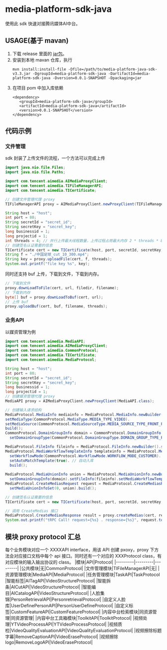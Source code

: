 # media-platform-sdk-java
使用此 sdk 快速对接腾讯媒体AI中台。
## USAGE(基于 mavan)
1. 下载 release 里面的 [jar包](https://github.com/Tencent-media-asset-system-sdk/media-platform-sdk-java/releases/download/3.3.0/media-platform-java-sdk-v3.3.jar)。
2. 安装到本地 mavan 仓库，执行
   ```shell
   mvn install:install-file -Dfile=/path/to/media-platform-java-sdk-v3.3.jar -DgroupId=media-platform-sdk-java -DartifactId=media-platform-sdk-java -Dversion=0.0.1-SNAPSHOT -Dpackaging=jar
   ```
3. 在项目 pom 中加入库依赖
   ```
   <dependency>
      <groupId>media-platform-sdk-java</groupId>
  	  <artifactId>media-platform-sdk-java</artifactId>
  	  <version>0.0.1-SNAPSHOT</version>
   </dependency>
   ```

## 代码示例
### 文件管理
sdk 封装了上传文件的流程，一个方法可以完成上传
```java
import java.nio.file.Files;
import java.nio.file.Paths;

import com.tencent.aimedia.AIMediaProxyClient;
import com.tencent.aimedia.TIFileManagerAPI;
import com.tencent.aimedia.TICertificate;

// 创建文件管理代理 proxy
TIFileManagerAPI proxy = AIMediaProxyClient.newProxyClient(TIFileManagerAPI.class);

String host = "host";
int port = 80;
String secretId = "secret_id";
String secretKey = "secret_key";
long businessid = 1;
long projectid = 1;
int threads = 4; // 并行上传最大线程数量，上传过程占用最大内存 2 * threads * 8M
// 创建签名认证需要的信息
TICertificate cert = new TICertificate(host, port, secretId, secretKey, businessid, projectid);
String f = "./中国足球_cut_10_300.mp4";
String key = proxy.uploadFile(cert, f, threads);
System.out.printf("file key %s", key);
```

同时还支持 buf 上传，下载到文件，下载到内存。
```java
// 下载到文件
proxy.downLoadToFile(cert, url, filedir, filename);
// 下载到内存
byte[] buf = proxy.downLoadToBuf(cert, url);
// 上传 buf
proxy.uploadBuf(cert, buf, filename, threads);
```

### 业务API
以媒资管理为例
```java
import com.tencent.aimedia.MediaAPI;
import com.tencent.aimedia.AIMediaProxyClient;
import com.tencent.aimedia.CommonProtocol;
import com.tencent.aimedia.TICertificate;
import com.tencent.aimedia.MediaProtocol;

String host = "host";
int port = 80;
String secretId = "secret_id";
String secretKey = "secret_key";
long businessid = 1;
long projectid = 1;
// 创建媒资管理代理 proxy
MediaAPI proxy = AIMediaProxyClient.newProxyClient(MediaAPI.class);

// 创建输入请求结构
MediaProtocol.MediaInfo mediainfo = MediaProtocol.MediaInfo.newBuilder().setMediaName(medianame).
setMediaType(CommonProtocol.MediaType.MEDIA_TYPE_VIDEO).
setMediaSource(CommonProtocol.MediaSourceType.MEDIA_SOURCE_TYPE_FRONT_PAGE).
build();
CommonProtocol.DomainGroupInfo domain = CommonProtocol.DomainGroupInfo.newBuilder().
  setDomainGroupType(CommonProtocol.DomainGroupType.DOMAIN_GROUP_TYPE_PUBLIC).build(); // 公开权限

MediaProtocol.FileInfo fileinfo = MediaProtocol.FileInfo.newBuilder().setFileName(filename).setKey(key).build();
MediaProtocol.MediaWorkflowTemplateInfo templateinfo = MediaProtocol.MediaWorkflowTemplateInfo.newBuilder().
  setWorkflowMode(CommonProtocol.WorkflowMode.WORKFLOW_MODE_CUSTOMER). // 用户资源必须配置成 WORKFLOW_MODE_CUSTOMER
  setAutoMatchTemplate(true). // 自动入库
  build();
  
MediaProtocol.MediaUnionInfo union = MediaProtocol.MediaUnionInfo.newBuilder().setMediaInfo(mediainfo).
  setDomainGroupInfo(domain).setFileInfo(fileinfo).setMediaWorkflowTemplateInfo(templateinfo).build();
MediaProtocol.CreateMediasRequest request = MediaProtocol.CreateMediasRequest.newBuilder().
  setMediaUnionInfoSet(0, union).build();

// 创建签名认证需要的信息
TICertificate cert = new TICertificate(host, port, secretId, secretKey, businessid, projectid);

// 调用 CreateMedias 接口
MediaProtocol.CreateMediasResponse result = proxy.createMedias(cert, request);
System.out.printf("tRPC Call! request={%s} . response={%s}", request.toString(), result.toString());
```

## 模块 proxy protocol 汇总
每个业务模块对应一个 XXXXAPI interface，用该 API 创建 pxoxy，proxy 下方法会对应接口文档中每个 api 接口。同时还有一个对应的 XXXProtocol class，有对应模块的输入输出协议的 class。
|模块|API|Protocol|
|---------|---------|---------|
|公共模块|无|CommonProtocol|
|文件管理模块|TIFileManagerAPI|无|
|资源管理模块|MediaAPI|MediaProtocol|
|任务管理模块|TaskAPI|TaskProtocol
|智能标签|AITagAPI|VideoStructureProtocol|
|智能拆条|AICutAPI|VideoStructureProtocol|
|智能编目|AICatalogAPI|VideoStructureProtocol|
|人脸集锦|PersonRetrievalAPI|PersonretrievalProtocol|
|自定义人脸库|UserDefinePersonAPI|PersonUserDefineProtocol|
|自定义标签|CustomFeatureAPI|CustomFeatureProtocol|
|内容中台检索模块|同资源管理|同资源管理|
|内容中台工具箱模块|ToolkitAPI|ToolkitProtocol|
|视频处理|YTVideoProcessAPI|YTVideoProcessProtocol|
|视频质检|VideoQualityEvaluationAPI|VideoQualityEvaluationProtocol|
|视频擦除标题字幕|RemoveCaptionAPI|VideoEraseProtocol|
|视频擦除logo|RemoveLogoAPI|VideoEraseProtocol|
